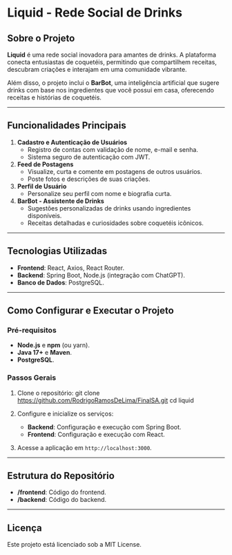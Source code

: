 # **Liquid - Rede Social de Drinks**

## **Sobre o Projeto**

**Liquid** é uma rede social inovadora para amantes de drinks. A plataforma conecta entusiastas de coquetéis, permitindo que compartilhem receitas, descubram criações e interajam em uma comunidade vibrante.

Além disso, o projeto inclui o **BarBot**, uma inteligência artificial que sugere drinks com base nos ingredientes que você possui em casa, oferecendo receitas e histórias de coquetéis.

---

## **Funcionalidades Principais**

1. **Cadastro e Autenticação de Usuários**
    - Registro de contas com validação de nome, e-mail e senha.
    - Sistema seguro de autenticação com JWT.
2. **Feed de Postagens**
    - Visualize, curta e comente em postagens de outros usuários.
    - Poste fotos e descrições de suas criações.
3. **Perfil de Usuário**
    - Personalize seu perfil com nome e biografia curta.
4. **BarBot - Assistente de Drinks**
    - Sugestões personalizadas de drinks usando ingredientes disponíveis.
    - Receitas detalhadas e curiosidades sobre coquetéis icônicos.

---

## **Tecnologias Utilizadas**

- **Frontend**: React, Axios, React Router.
- **Backend**: Spring Boot, Node.js (integração com ChatGPT).
- **Banco de Dados**: PostgreSQL.

---

## **Como Configurar e Executar o Projeto**

### **Pré-requisitos**

- **Node.js** e **npm** (ou yarn).
- **Java 17+** e **Maven**.
- **PostgreSQL**.

### **Passos Gerais**

1. Clone o repositório:
    git clone https://github.com/RodrigoRamosDeLima/FinalSA.git
    cd liquid
       
2. 	Configure e inicialize os serviços:
    - **Backend**: Configuração e execução com Spring Boot.
    - **Frontend**: Configuração e execução com React.
      
3. Acesse a aplicação em `http://localhost:3000`.

---

## **Estrutura do Repositório**

- **/frontend**: Código do frontend.
- **/backend**: Código do backend.

---

## **Licença**

Este projeto está licenciado sob a MIT License.
